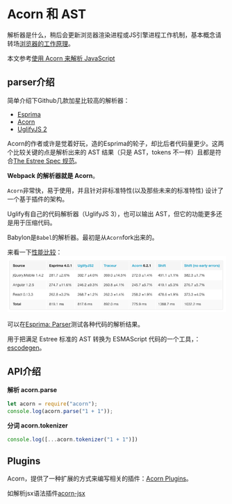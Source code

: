# Acorn 和 AST

解析器是什么，稍后会更新浏览器渲染进程或JS引擎进程工作机制，基本概念请转场[浏览器的工作原理](/howbrowserswork)。

本文参考[使用 Acorn 来解析 JavaScript](https://juejin.im/post/582425402e958a129926fcb4)

## parser介绍

简单介绍下Github几款加星比较高的解析器：

- [Esprima](https://github.com/jquery/esprima)
- [Acorn](https://github.com/acornjs/acorn)
- [UglifyJS 2](https://github.com/mishoo/UglifyJS2)

Acorn的作者或许是觉着好玩，造的Esprima的轮子，却比后者代码量更少。这两个比较关键的点是解析出来的 AST 结果（只是 AST，tokens 不一样）且都是符合[The Estree Spec 规范](https://developer.mozilla.org/en-US/docs/Mozilla/Projects/SpiderMonkey/Parser_API)。

**Webpack 的解析器就是 Acorn**。

`Acorn`非常快，易于使用，并且针对非标准特性(以及那些未来的标准特性) 设计了一个基于插件的架构。

Uglify有自己的代码解析器（UglifyJS 3），也可以输出 AST，但它的功能更多还是用于压缩代码。

Babylon是`Babel`的解析器。最初是从`Acorn`fork出来的。

来看一下[性能比较](https://esprima.org/test/compare.html)：
![](./imgs/speed_comparison.png)

可以在[Esprima: Parser](https://esprima.org/demo/parse.html)测试各种代码的解析结果。

用于把满足 Estree 标准的 AST 转换为 ESMAScript 代码的一个工具，：[escodegen](https://github.com/estools/escodegen)。

## API介绍

**解析 acorn.parse**

```js
let acorn = require("acorn");
console.log(acorn.parse("1 + 1"));
```

**分词 acorn.tokenizer**

```js
console.log([...acorn.tokenizer("1 + 1")])
```

## Plugins

Acorn，提供了一种扩展的方式来编写相关的插件：[Acorn Plugins](https://github.com/acornjs/acorn#plugins)。

如解析jsx语法插件[acorn-jsx](https://github.com/RReverser/acorn-jsx)
